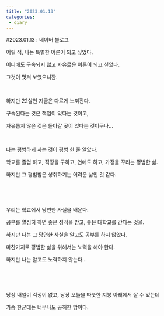 ```yaml
---
title: "2023.01.13"
categories:
 - diary
---
```

#2023.01.13 : 네이버 블로그
<div class="wrap_rabbit pcol2 _param(1) _postViewArea222982932500" id="post-view222982932500">
<!-- Rabbit HTML --><div class="se-viewer se-theme-default" lang="ko-KR">
<!-- SE_DOC_HEADER_END -->
<div class="se-main-container">
<div class="se-component se-text se-l-default" id="SE-e4d07315-277d-4d41-932b-a5dba2ee3acc">
<div class="se-component-content">
<div class="se-section se-section-text se-l-default">
<div class="se-module se-module-text">
<!-- SE-TEXT { --><p class="se-text-paragraph se-text-paragraph-align-" id="SE-16f9733e-370e-487b-9a53-fad318e329f4" style=""><span class="se-fs- se-ff-" id="SE-cbe725ff-a985-48d9-b024-4d0991faf34c" style="">어릴 적, 나는 특별한 어른이 되고 싶었다.</span></p><!-- } SE-TEXT --><!-- SE-TEXT { --><p class="se-text-paragraph se-text-paragraph-align-" id="SE-1bcf8e46-a23b-4966-96d9-fd54d8cb14ff" style=""><span class="se-fs- se-ff-" id="SE-f2d1e281-8eb8-46f3-8fe7-3854b7c7b273" style="">어디에도 구속되지 않고 자유로운 어른이 되고 싶었다.</span></p><!-- } SE-TEXT --><!-- SE-TEXT { --><p class="se-text-paragraph se-text-paragraph-align-" id="SE-206b9a54-31ad-4129-bd5c-dc848be171cd" style=""><span class="se-fs- se-ff-" id="SE-6ca15f10-cddf-4114-b568-3195be33abaf" style="">그것이 멋져 보였으니깐.</span></p><!-- } SE-TEXT --><!-- SE-TEXT { --><p class="se-text-paragraph se-text-paragraph-align-" id="SE-c8a168e1-4ef2-4ad5-91d8-1575ce5df1b7" style=""><span class="se-fs- se-ff-" id="SE-8ed42d5b-f347-4287-95e9-9e78c5cf9437" style="">​</span></p><!-- } SE-TEXT --><!-- SE-TEXT { --><p class="se-text-paragraph se-text-paragraph-align-" id="SE-e3adb34e-1f48-4041-982c-74ea1e2c56b8" style=""><span class="se-fs- se-ff-" id="SE-084fd6ca-acc8-4555-bf3a-0a1978e8385f" style="">하지만 22살인 지금은 다르게 느껴진다.</span></p><!-- } SE-TEXT --><!-- SE-TEXT { --><p class="se-text-paragraph se-text-paragraph-align-" id="SE-f1c30621-d266-42b4-a3e3-938d2164b43b" style=""><span class="se-fs- se-ff-" id="SE-3577b347-1f11-4f82-a9ef-829bd5af4598" style="">구속된다는 것은 책임이 있다는 것이고,</span></p><!-- } SE-TEXT --><!-- SE-TEXT { --><p class="se-text-paragraph se-text-paragraph-align-" id="SE-13a3aa00-9aec-4d1d-a720-4f4b20815eeb" style=""><span class="se-fs- se-ff-" id="SE-f0310cc5-fe2f-4879-a447-9a559d8b9234" style="">자유롭지 않은 것은 돌아갈 곳이 있다는 것이구나...</span></p><!-- } SE-TEXT --><!-- SE-TEXT { --><p class="se-text-paragraph se-text-paragraph-align-" id="SE-57c078f8-9668-4d15-bbe9-a779dc006971" style=""><span class="se-fs- se-ff-" id="SE-3711d87c-874e-4caf-972e-7aadb47d3927" style="">​</span></p><!-- } SE-TEXT --><!-- SE-TEXT { --><p class="se-text-paragraph se-text-paragraph-align-" id="SE-6e09912a-11dd-4437-aa98-a94dceee3704" style=""><span class="se-fs- se-ff-" id="SE-f4165577-27af-4521-be42-e0d49e6197ed" style="">나는 평범하게 사는 것이 평범 한 줄 알았다.</span></p><!-- } SE-TEXT --><!-- SE-TEXT { --><p class="se-text-paragraph se-text-paragraph-align-" id="SE-9d571366-bb47-4541-8708-549fca5ab847" style=""><span class="se-fs- se-ff-" id="SE-2b112f90-3c4e-4640-b80c-9b1804ffa529" style="">학교를 졸업 하고, 직장을 구하고, 연애도 하고, 가정을 꾸리는 평범한 삶.</span></p><!-- } SE-TEXT --><!-- SE-TEXT { --><p class="se-text-paragraph se-text-paragraph-align-" id="SE-bcb8fece-afa1-4ea0-970d-ee4a83cb86ac" style=""><span class="se-fs- se-ff-" id="SE-46fb253f-474a-481f-a91b-578c6d2a5d6c" style="">하지만 그 평범함은 성취하기는 어려운 삶인 것 같다.</span></p><!-- } SE-TEXT --><!-- SE-TEXT { --><p class="se-text-paragraph se-text-paragraph-align-" id="SE-2828bd71-fa03-44f5-b066-edb80eaec86c" style=""><span class="se-fs- se-ff-" id="SE-657d7f02-3b88-4f95-93b2-963fba01bccc" style="">​</span></p><!-- } SE-TEXT --><!-- SE-TEXT { --><p class="se-text-paragraph se-text-paragraph-align-" id="SE-d46c1946-4314-473c-b294-ce459a23c67d" style=""><span class="se-fs- se-ff-" id="SE-7c67ee9b-201b-45ea-aa97-7d70c89e1a17" style="">​</span></p><!-- } SE-TEXT --><!-- SE-TEXT { --><p class="se-text-paragraph se-text-paragraph-align-" id="SE-8f04a385-70fb-47d1-ac0c-a6a00d32a3af" style=""><span class="se-fs- se-ff-" id="SE-5fd9308c-3301-4247-9e95-6aa8416266a9" style="">우리는 학교에서 당연한 사실을 배운다.</span></p><!-- } SE-TEXT --><!-- SE-TEXT { --><p class="se-text-paragraph se-text-paragraph-align-" id="SE-9dfbb8f6-b4d2-4ab7-9a5c-d2cb632b1cef" style=""><span class="se-fs- se-ff-" id="SE-f9957f08-f767-4c7f-a22c-6297cc26906d" style="">공부를 열심히 하면 좋은 성적을 받고, 좋은 대학교를 간다는 것을.</span></p><!-- } SE-TEXT --><!-- SE-TEXT { --><p class="se-text-paragraph se-text-paragraph-align-" id="SE-056f7620-7372-44de-b7a8-fb347ed5b7aa" style=""><span class="se-fs- se-ff-" id="SE-caeb6b3e-578a-47fb-9b28-86eeac543ada" style="">하지만 나는 그 당연한 사실을 알고도 공부를 하지 않았다.</span></p><!-- } SE-TEXT --><!-- SE-TEXT { --><p class="se-text-paragraph se-text-paragraph-align-" id="SE-83121945-91e6-46d8-9565-882fc25f95d3" style=""><span class="se-fs- se-ff-" id="SE-6736cd0d-4055-4e5d-800e-7902b877d3f3" style="">마찬가지로 평범한 삶을 위해서는 노력을 해야 한다.</span></p><!-- } SE-TEXT --><!-- SE-TEXT { --><p class="se-text-paragraph se-text-paragraph-align-" id="SE-d9e003c5-223f-47c1-95a3-b10e06cbddce" style=""><span class="se-fs- se-ff-" id="SE-bbc9498e-5477-47fc-a7f2-385722746ca9" style="">하지만 나는 알고도 노력하지 않는다...</span></p><!-- } SE-TEXT --><!-- SE-TEXT { --><p class="se-text-paragraph se-text-paragraph-align-" id="SE-df82949e-cfa0-4d04-94b2-73e53e76a2a3" style=""><span class="se-fs- se-ff-" id="SE-1b76fdb2-2d28-4d54-b7b6-0cac5d9c0fb7" style="">​</span></p><!-- } SE-TEXT --><!-- SE-TEXT { --><p class="se-text-paragraph se-text-paragraph-align-" id="SE-8a18726a-4f18-4e2a-9b87-31f5387df6ed" style=""><span class="se-fs- se-ff-" id="SE-1af87564-90f4-4666-90d0-c6e60687e0ba" style="">​</span></p><!-- } SE-TEXT --><!-- SE-TEXT { --><p class="se-text-paragraph se-text-paragraph-align-" id="SE-7781492e-e14a-4539-bd78-1bf59666afdc" style=""><span class="se-fs- se-ff-" id="SE-515e5a7e-b704-4ce6-9f45-f6aefd51bde2" style="">당장 내일이 걱정이 없고, 당장 오늘을 따뜻한 지붕 아래에서 잘 수 있는데</span></p><!-- } SE-TEXT --><!-- SE-TEXT { --><p class="se-text-paragraph se-text-paragraph-align-" id="SE-12584742-70c3-4fdf-908f-ff67289255ff" style=""><span class="se-fs- se-ff-" id="SE-da3862fc-bb52-40e0-a0f9-a8eeae4d7180" style="">가슴 한군데는 너무나도 공허한 밤이다.</span></p><!-- } SE-TEXT --><!-- SE-TEXT { --><p class="se-text-paragraph se-text-paragraph-align-" id="SE-d539a5c1-69ea-4e23-876c-d3dc3b826e9a" style=""><span class="se-fs- se-ff-" id="SE-307232d3-7f32-45d9-a6d8-01c76135742d" style="">​</span></p><!-- } SE-TEXT -->
</div>
</div>
</div>
</div> </div>
</div>
</div>